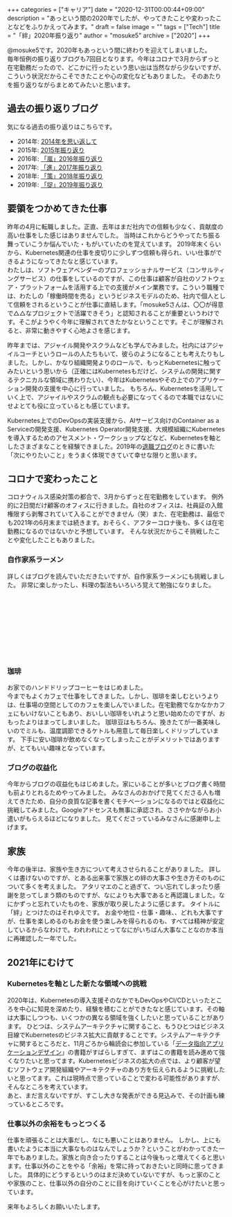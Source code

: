 +++
categories = ["キャリア"]
date = "2020-12-31T00:00:44+09:00"
description = "あっという間の2020年でしたが、やってきたことや変わったことなどをふりかえってみます。"
draft = false
image = ""
tags = ["Tech"]
title = "「絆」2020年振り返り"
author = "mosuke5"
archive = ["2020"]
+++

@mosuke5です。2020年もあっという間に終わりを迎えてしまいました。  
毎年恒例の振り返りブログも7回目となります。今年はコロナで3月からずっと在宅勤務だったので、どこかに行ったという思い出は当然ながら少ないですが、こういう状況だからこそできたことや心の変化などもありました。
そのあたりを振り返りながらまとめてみたいと思います。

## 過去の振り返りブログ
気になる過去の振り返りはこちらです。

- 2014年: [2014年を思い返して](https://blog.mosuke.tech/entry/2015/01/01/161826/)
- 2015年: [2015年振り返り](https://blog.mosuke.tech/entry/2015/12/28/150042/)
- 2016年: [「嵐」2016年振り返り](https://blog.mosuke.tech/entry/2016/12/25/142744/)
- 2017年: [「進」2017年振り返り](https://blog.mosuke.tech/entry/2017/12/29/reflection/)
- 2018年: [「策」2018年振り返り](https://blog.mosuke.tech/entry/2018/12/31/reflection/)
- 2019年: [「捉」2019年振り返り](https://blog.mosuke.tech/entry/2019/12/31/reflection/)
<!--more-->

## 要領をつかめてきた仕事
昨年の4月に転職しました。正直、去年はまだ社内での信頼も少なく、貢献度の高い仕事をした感じはありませんでした。
当時はこれからどうやってたち振る舞っていこうか悩んでいた・もがいていたのを覚えています。
2019年末くらいから、Kubernetes関連の仕事を皮切りに少しずつ信頼も得られ、いい仕事ができるようになってきたなと感じています。  
わたしは、ソフトウェアベンダーのプロフェッショナルサービス（コンサルティングサービス）の仕事をしているのですが、この仕事は顧客が自社のソフトウェア・プラットフォームを活用する上での支援がメイン業務です。こういう職種では、わたしの「稼働時間を売る」というビジネスモデルのため、社内で個人として信頼をされるということが仕事に直結します。「mosuke5さんは、〇〇が得意で△△なプロジェクトで活躍できそう」と認知されることが重要というわけです。そこがようやく今年に理解されてきたかなということです。そこが理解されると、非常に動きやすく心地よさを感じます。

昨年までは、アジャイル開発やスクラムなども学んでみました。社内にはアジャイルコーチというロールの人たちもいて、彼らのようになることも考えたりもしました。しかし、かなり組織開発よりのロールで、もっとKubernetesに触ってみたいという思いから（正確にはKubernetesもだけど、システムの開発に関するテクニカルな領域に携わりたい）、今年はKubernetesやその上でのアプリケーション開発の支援を中心に行っていました。
もちろん、Kubernetesを活用していく上で、アジャイルやスクラムの観点も必要になってくるので本職ではないにせよとても役に立っているとも感じています。

Kubernetes上でのDevOpsの実装支援から、AIサービス向けのContainer as a Serviceの開発支援、Kubernetes Operator開発支援、大規模組織にKubernetesを導入するためのアセスメント・ワークショップなどなど、Kubernetesを軸としたさまざまなことを経験できました。2019年の[退職ブログ](/entry/2019/03/29/thank-you-alibaba/)のときに書いた「次にやりたいこと」をうまく体現できていて幸せな限りと思います。

## コロナで変わったこと
コロナウィルス感染対策の都合で、3月からずっと在宅勤務をしています。
例外的に2日間だけ顧客のオフィスに行きました。自社のオフィスは、社員証の入館権限すら剥奪されていて入ることができません（笑）また、在宅勤務は、最低でも2021年の6月末までは続きます。おそらく、アフターコロナ後も、多くは在宅勤務になるのではないかと予想しています。
そんな状況だからこそ挑戦したことや変化したこともありました。

### 自作家系ラーメン
詳しくはブログを読んでいただきたいですが、自作家系ラーメンにも挑戦しました。
非常に楽しかったし、料理の製法もいろいろ覚えて勉強になりました。

<div class="iframely-embed"><div class="iframely-responsive" style="height: 140px; padding-bottom: 0;"><a href="https://note.com/morisan_life/n/n2f855f8e5a46" data-iframely-url="//cdn.iframe.ly/ksd9plu?iframe=card-small"></a></div></div><script async src="//cdn.iframe.ly/embed.js" charset="utf-8"></script>

### 珈琲
お家でのハンドドリップコーヒーをはじめました。  
今までもよくカフェで仕事をしてきました。しかし、珈琲を楽しむというよりは、仕事場の空間としてのカフェを楽しんでいました。在宅勤務でなかなかカフェにもいけないこともあり、おいしい珈琲をいれようと思い始めたのですが、おもったよりはまってしまいました。
珈琲豆はもちろん、挽きたてが一番美味しいのでミルも、温度調節できるケトルも用意して毎日楽しくドリップしています。
下手に安い珈琲が飲めなくなってしまったことがデメリットではありますが、とてもいい趣味となっています。

### ブログの収益化
今年からブログの収益化もはじめました。家にいることが多いとブログ書く時間も前よりとれるためやってみました。
みなさんのおかげで見てくださる人も増えてきたため、自分の良質な記事を書くモチベーションになるのではと収益化に挑戦してみました。Googleアドセンスも無事に承認され、ささやかながらお小遣いがもらえるほどになりました。
見てくださっているみなさんに感謝申し上げます。

## 家族
今年の後半は、家族や生き方について考えさせられることがありました。
詳しくは書けないのですが、とある出来事で家族との絆の大事さや生き方そのものについて多くを考えました。
アタリマエのこと過ぎて、つい忘れてしまったり感謝を怠ってしまう類のものですが、なによりも大事であると再認識しました。なにかずっと忘れていたものを、家族が取り戻したように感じます。
タイトルに「絆」とつけたのはそれゆえです。
お金や地位・仕事・趣味、、どれも大事ですが、仕事を楽しめるのもお金を使う楽しみを得られるのも、すべては精神が安定しているからなわけで。われわれにとってなにがいちばん大事なことなのか本当に再確認した一年でした。

## 2021年にむけて

### Kubernetesを軸とした新たな領域への挑戦
2020年は、Kubernetesの導入支援そのなかでもDevOpsやCI/CDといったところを中心に知見を深めたり、経験を積むことができたなと感じています。その軸は大事にしつつも、いくつかの異なる領域を強くしたいと思っていることがあります。
ひとつは、システムアーキテクチャに関すること、もうひとつはビジネス目線でKubernetesのビジネス拡大に貢献することです。システムアーキテクチャに関するところだと、11月ごろから輪読会に参加している「[データ指向アプリケーションデザイン](https://amzn.to/2WTbcm3)」の書籍がすばらしすぎて、まずはこの書籍を読み進めて強くなりたいと思ってます。Kubernetesビジネスの拡大の点では、より顧客が望むソフトウェア開発組織やアーキテクチャのあり方を伝えられるように挑戦したいと思ってます。これは現時点で思っていることで変わる可能性がありますが、そんなところを考えています。  
あと、まだ言えないですが、すこし大きな発表ができる見込みで、その計画も練っているところです。

### 仕事以外の余裕をもっとつくる
仕事を頑張ることは大事だし、なにも悪いことはありません。
しかし、上にも書いたように本当に大事なものはなんでしょうか？ということがわかってきた一年でもありました。家族と向き合ったりすることは今後もっと増えてくると思います。仕事以外のことをやる「余裕」を常に持っておきたいと同時に思ってきました。
具体的にどうするというのはまだ決めていないですが、もっと家のことや家族のこと、仕事以外の自分のことに目を向けていくことを心がけたいと思っています。

来年もよろしくお願いいたします。